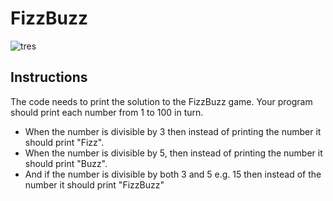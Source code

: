 # FizzBuzz
![tres](https://github.com/user-attachments/assets/2b0ec408-63b0-4102-98e5-a476136febe1)


## Instructions
The code needs to print the solution to the FizzBuzz game.
Your program should print each number from 1 to 100 in turn.

* When the number is divisible by 3 then instead of printing the number it should print "Fizz".
* When the number is divisible by 5, then instead of printing the number it should print "Buzz".
* And if the number is divisible by both 3 and 5 e.g. 15 then instead of the number it should print "FizzBuzz"


